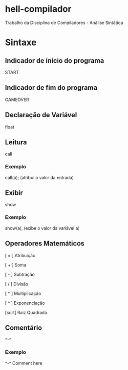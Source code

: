 # hell-compilador
Trabalho da Disciplina de Compiladores - Análise Sintática

# Sintaxe
## Indicador de ínício do programa
START

## Indicador de fim do programa
GAMEOVER

## Declaração de Variável
float

## Leitura
call

### Exemplo
call(a); (atribui o valor da entrada)

## Exibir 
show

### Exemplo
show(a); (exibe o valor da variável a)

## Operadores Matemáticos

[ = ] Atribuição

[ + ] Soma

[ - ] Subtração

[ / ] Divisão

[ * ] Multiplicação

[ ^ ] Exponenciação

[sqrt] Raiz Quadrada

## Comentário
^-^ 

### Exemplo
^-^ Comment here

